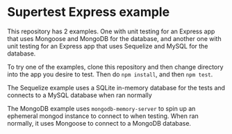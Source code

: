 # Supertest Express example

This repository has 2 examples. One with unit testing for an Express app that uses Mongoose and MongoDB for the database, and another one with unit testing for an Express app that uses Sequelize and MySQL for the database.

To try one of the examples, clone this repository and then change directory into the app you desire to test. Then do ```npm install```, and then ```npm test```.

The Sequelize example uses a SQLite in-memory database for the tests and connects to a MySQL database when ran normally

The MongoDB example uses ```mongodb-memory-server``` to spin up an ephemeral mongod instance to connect to when testing. When ran normally, it uses Mongoose to connect to a MongoDB database.
